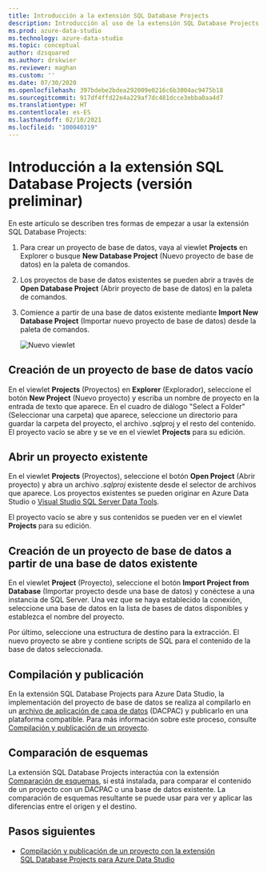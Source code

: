 ```yaml
---
title: Introducción a la extensión SQL Database Projects
description: Introducción al uso de la extensión SQL Database Projects para Azure Data Studio
ms.prod: azure-data-studio
ms.technology: azure-data-studio
ms.topic: conceptual
author: dzsquared
ms.author: drskwier
ms.reviewer: maghan
ms.custom: ''
ms.date: 07/30/2020
ms.openlocfilehash: 397bdebe2bdea292009e0216c6b3004ac9475b18
ms.sourcegitcommit: 917df4ffd22e4a229af7dc481dcce3ebba0aa4d7
ms.translationtype: HT
ms.contentlocale: es-ES
ms.lasthandoff: 02/10/2021
ms.locfileid: "100040319"
---
```

# <a name="getting-started-with-the-sql-database-projects-extension-preview"></a>Introducción a la extensión SQL Database Projects (versión preliminar)

En este artículo se describen tres formas de empezar a usar la extensión SQL Database Projects:

1. Para crear un proyecto de base de datos, vaya al viewlet **Projects** en Explorer o busque **New Database Project** (Nuevo proyecto de base de datos) en la paleta de comandos.
2. Los proyectos de base de datos existentes se pueden abrir a través de **Open Database Project** (Abrir proyecto de base de datos) en la paleta de comandos.
3. Comience a partir de una base de datos existente mediante **Import New Database Project** (Importar nuevo proyecto de base de datos) desde la paleta de comandos.

    ![Nuevo viewlet](media/sql-database-projects-extension/projects-viewlet.png)

## <a name="create-an-empty-database-project"></a>Creación de un proyecto de base de datos vacío

En el viewlet **Projects** (Proyectos) en **Explorer** (Explorador), seleccione el botón **New Project** (Nuevo proyecto) y escriba un nombre de proyecto en la entrada de texto que aparece.  En el cuadro de diálogo "Select a Folder" (Seleccionar una carpeta) que aparece, seleccione un directorio para guardar la carpeta del proyecto, el archivo .sqlproj y el resto del contenido.
El proyecto vacío se abre y se ve en el viewlet **Projects** para su edición.

## <a name="open-an-existing-project"></a>Abrir un proyecto existente

En el viewlet **Projects** (Proyectos), seleccione el botón **Open Project** (Abrir proyecto) y abra un archivo *.sqlproj* existente desde el selector de archivos que aparece. Los proyectos existentes se pueden originar en Azure Data Studio o [Visual Studio SQL Server Data Tools](../../ssdt/sql-server-data-tools.md).

El proyecto vacío se abre y sus contenidos se pueden ver en el viewlet **Projects** para su edición.

## <a name="create-a-database-project-from-an-existing-database"></a>Creación de un proyecto de base de datos a partir de una base de datos existente

En el viewlet **Project** (Proyecto), seleccione el botón **Import Project from Database** (Importar proyecto desde una base de datos) y conéctese a una instancia de SQL Server.  Una vez que se haya establecido la conexión, seleccione una base de datos en la lista de bases de datos disponibles y establezca el nombre del proyecto.

Por último, seleccione una estructura de destino para la extracción.  El nuevo proyecto se abre y contiene scripts de SQL para el contenido de la base de datos seleccionada.

## <a name="build-and-publish"></a>Compilación y publicación

En la extensión SQL Database Projects para Azure Data Studio, la implementación del proyecto de base de datos se realiza al compilarlo en un [archivo de aplicación de capa de datos](../../relational-databases/data-tier-applications/data-tier-applications.md) (DACPAC) y publicarlo en una plataforma compatible. Para más información sobre este proceso, consulte [Compilación y publicación de un proyecto](sql-database-project-extension-build.md).

## <a name="schema-compare"></a>Comparación de esquemas

La extensión SQL Database Projects interactúa con la extensión [Comparación de esquemas](schema-compare-extension.md), si está instalada, para comparar el contenido de un proyecto con un DACPAC o una base de datos existente.  La comparación de esquemas resultante se puede usar para ver y aplicar las diferencias entre el origen y el destino.

## <a name="next-steps"></a>Pasos siguientes

- [Compilación y publicación de un proyecto con la extensión SQL Database Projects para Azure Data Studio](sql-database-project-extension-build.md)